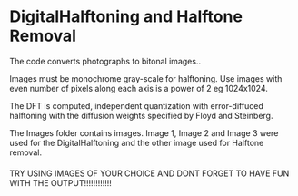 # DigitalHalftoning and Halftone Removal
The code converts photographs to bitonal images.. 

Images must be monochrome gray-scale for halftoning. Use images with even number of pixels along each axis is a power of 2 eg 1024x1024.

The DFT is computed, independent quantization with error-diffuced halftoning with the diffusion 
weights specified by Floyd and Steinberg.

The Images folder contains images. Image 1, Image 2 and Image 3 were used for the DigitalHalftoning and the other image used for Halftone removal.



#### ############### 
TRY USING IMAGES OF YOUR CHOICE AND DONT FORGET TO HAVE FUN WITH THE OUTPUT!!!!!!!!!!!!
